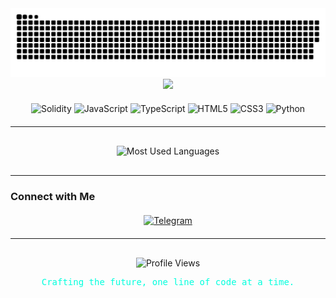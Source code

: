 <div align="center">
  <img src="https://raw.githubusercontent.com/kaitouoim/kaitouoim/output/github-contribution-grid-snake.svg" alt="snake animation" width="700" />
</div>

<div align="center">
  <img src="https://readme-typing-svg.herokuapp.com/?lines=Enter+the+Code+Zone;Full-Stack+Shadow;Blockchain+Developer;Art+in+Every+Line&font=Fira%20Code&center=true&width=500&height=60&color=00FFDD&vCenter=true" />
</div>

<div align="center" style="margin: 20px 0;">
  <img src="https://img.shields.io/badge/Solidity-363636?style=for-the-badge&logo=solidity&logoColor=white" alt="Solidity" />
  <img src="https://img.shields.io/badge/JavaScript-F7DF1E?style=for-the-badge&logo=javascript&logoColor=black" alt="JavaScript" />
  <img src="https://img.shields.io/badge/TypeScript-3178C6?style=for-the-badge&logo=typescript&logoColor=white" alt="TypeScript" />
  <img src="https://img.shields.io/badge/HTML5-E34F26?style=for-the-badge&logo=html5&logoColor=white" alt="HTML5" />
  <img src="https://img.shields.io/badge/CSS3-1572B6?style=for-the-badge&logo=css3&logoColor=white" alt="CSS3" />
  <img src="https://img.shields.io/badge/Python-3776AB?style=for-the-badge&logo=python&logoColor=white" alt="Python" />
</div>

---

### 
<div align="center" style="margin: 30px 0;">
  <img src="https://github-readme-stats.vercel.app/api/top-langs/?username=kaitouoim&layout=compact&theme=dracula&hide_border=true&bg_color=0D1117&title_color=00FFDD&text_color=FFFFFF" alt="Most Used Languages" style="height: 180px;" />
</div>

---

### **Connect with Me**
<div align="center" style="margin: 20px 0;">
  <a href="https://t.me/kaitouoim" target="_blank">
    <img src="https://img.shields.io/badge/Telegram-2CA5E0?style=for-the-badge&logo=telegram&logoColor=white" alt="Telegram" />
  </a>
</div>

---

<div align="center" style="margin-top: 30px;">
  <img src="https://komarev.com/ghpvc/?username=kaitouoim&label=Profile%20Views&color=00FFDD&style=flat-square" alt="Profile Views" />
</div>

<div align="center">
  <p style="font-family: 'Fira Code', monospace; color: #00FFDD;">Crafting the future, one line of code at a time.</p>
</div>
